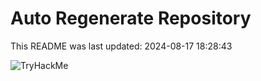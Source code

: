 # Auto Regenerate Repository

This README was last updated: 2024-08-17 18:28:43

 ![TryHackMe](https://tryhackme.com/badge/533634)
